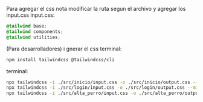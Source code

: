 Para agregar el css nota modificar la ruta segun el archivo y agregar los input.css
input.css:
```css
@tailwind base;
@tailwind components;
@tailwind utilities;
```
(Para desarrolladores) i gnerar el css
terminal:
```bash
npm install tailwindcss @tailwindcss/cli
```
terminal:
```bash
npx tailwindcss -i ./src/inicio/input.css -o ./src/inicio/output.css --minify
npx tailwindcss -i ./src/login/input.css -o ./src/login/output.css --minify
npx tailwindcss -i ./src/alta_perro/input.css -o ./src/alta_perro/output.css --minify
```